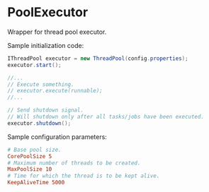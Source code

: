 PoolExecutor
============

Wrapper for thread pool executor.


Sample initialization code:

````java
IThreadPool executor = new ThreadPool(config.properties);
executor.start();

//...
// Execute something.
// executor.execute(runnable);
//...

// Send shutdown signal.
// Will shutdown only after all tasks/jobs have been executed.
executor.shutdown();
````

Sample configuration parameters:
````conf
# Base pool size.
CorePoolSize 5
# Maximum number of threads to be created.
MaxPoolSize 10
# Time for which the thread is to be kept alive.
KeepAliveTime 5000
````
